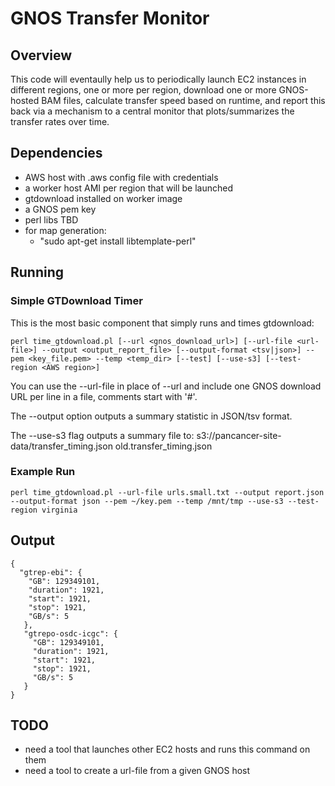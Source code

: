 # GNOS Transfer Monitor

## Overview

This code will eventaully help us to periodically launch EC2 instances in different regions, one or more per region, download one or more GNOS-hosted BAM files, calculate transfer speed based on runtime, and report this back via a mechanism to a central monitor that plots/summarizes the transfer rates over time.

## Dependencies

* AWS host with .aws config file with credentials
* a worker host AMI per region that will be launched
* gtdownload installed on worker image
* a GNOS pem key
* perl libs TBD
* for map generation:
    * "sudo apt-get install libtemplate-perl"

## Running

### Simple GTDownload Timer

This is the most basic component that simply runs and times gtdownload:

    perl time_gtdownload.pl [--url <gnos_download_url>] [--url-file <url-file>] --output <output_report_file> [--output-format <tsv|json>] --pem <key_file.pem> --temp <temp_dir> [--test] [--use-s3] [--test-region <AWS region>]

You can use the --url-file in place of --url and include one GNOS download URL per line in a file, comments start with '#'.

The --output option outputs a summary statistic in JSON/tsv format.

The --use-s3 flag outputs a summary file to: s3://pancancer-site-data/transfer_timing.json old.transfer_timing.json

### Example Run

    perl time_gtdownload.pl --url-file urls.small.txt --output report.json --output-format json --pem ~/key.pem --temp /mnt/tmp --use-s3 --test-region virginia

## Output

    {
      "gtrep-ebi": {
        "GB": 129349101,
        "duration": 1921,
        "start": 1921,
        "stop": 1921,
        "GB/s": 5
       },
       "gtrepo-osdc-icgc": {
         "GB": 129349101,
         "duration": 1921,
         "start": 1921,
         "stop": 1921,
         "GB/s": 5
       }
    }


## TODO

* need a tool that launches other EC2 hosts and runs this command on them
* need a tool to create a url-file from a given GNOS host
